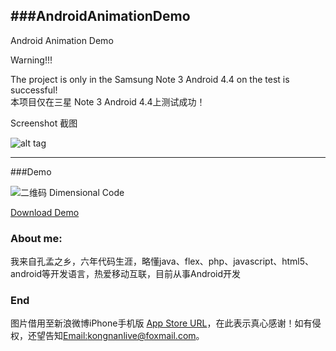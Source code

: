 ###AndroidAnimationDemo
-----
Android Animation Demo

Warning!!!

The project is only in the Samsung Note 3 Android 4.4 on the test is successful!  
本项目仅在三星 Note 3 Android 4.4上测试成功！

Screenshot 截图

![alt tag](https://github.com/kongnanlive/AndroidAnimationDemo/raw/master/screenshots/myaa1.mov_1409889442.gif)

---

###Demo

![二维码 Dimensional Code](https://github.com/kongnanlive/AndroidAnimationDemo/raw/master/download/dimensionalcode.png)

[Download Demo](https://github.com/kongnanlive/AndroidAnimationDemo/raw/master/download/AndroidAnimationDemo-release.apk)


### About me:

我来自孔孟之乡，六年代码生涯，略懂java、flex、php、javascript、html5、android等开发语言，热爱移动互联，目前从事Android开发

### End

图片借用至新浪微博iPhone手机版 [App Store URL](https://itunes.apple.com/us/app/weibo/id350962117)，在此表示真心感谢！如有侵权，还望告知[Email:kongnanlive@foxmail.com](mailto:kongnanlive@foxmail.com)。
